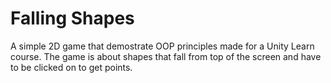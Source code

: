 # Falling Shapes
A simple 2D game that demostrate OOP principles made for a Unity Learn course. The game is about shapes that fall from top of the screen and have to be clicked on to get points.
